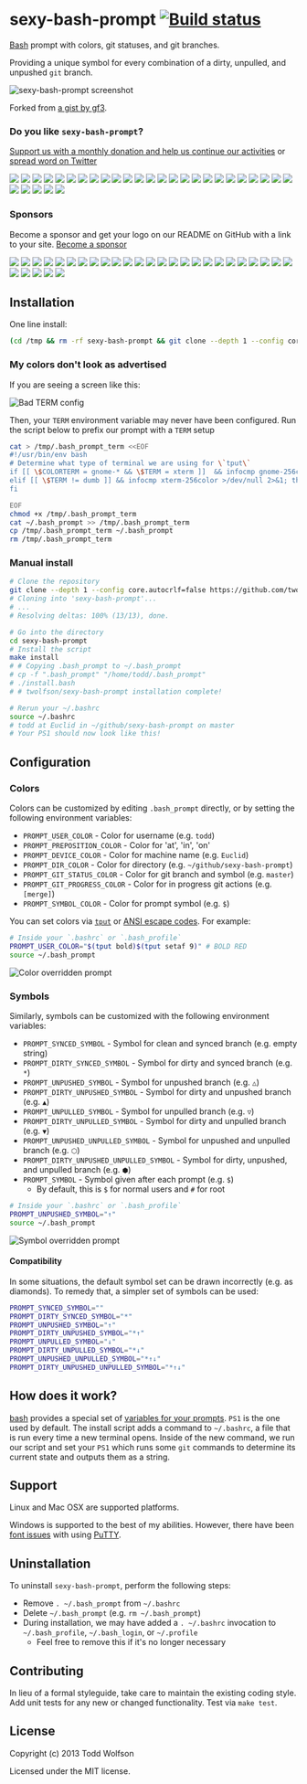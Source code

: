 # sexy-bash-prompt [![Build status](https://travis-ci.org/twolfson/sexy-bash-prompt.png?branch=master)](https://travis-ci.org/twolfson/sexy-bash-prompt)

[Bash][bash] prompt with colors, git statuses, and git branches.

Providing a unique symbol for every combination of a dirty, unpulled, and unpushed `git` branch.

![sexy-bash-prompt screenshot][screenshot]

[screenshot]: screenshot.png

Forked from [a gist by gf3][sexy-bash-orig].

[sexy-bash-orig]: https://gist.github.com/gf3/306785/a35d28b6bdd0f7c54318cce510738438f04dabaa

### Do you like `sexy-bash-prompt`?
<!-- Derived from https://opencollective.com/sexy-bash-prompt/banner.md -->
[Support us with a monthly donation and help us continue our activities][donations] or [spread word on Twitter][twitter]

[donations]: https://opencollective.com/sexy-bash-prompt#backer
[twitter]: https://twitter.com/intent/tweet?text=Bash%20prompt%20with%20colors%2C%20git%20statuses%2C%20and%20git%20branches&url=https%3A%2F%2Fgithub.com%2Ftwolfson%2Fsexy-bash-prompt&via=sexybashprompt

<a href="https://opencollective.com/sexy-bash-prompt/backer/0/website" target="_blank"><img src="https://opencollective.com/sexy-bash-prompt/backer/0/avatar.svg"></a>
<a href="https://opencollective.com/sexy-bash-prompt/backer/1/website" target="_blank"><img src="https://opencollective.com/sexy-bash-prompt/backer/1/avatar.svg"></a>
<a href="https://opencollective.com/sexy-bash-prompt/backer/2/website" target="_blank"><img src="https://opencollective.com/sexy-bash-prompt/backer/2/avatar.svg"></a>
<a href="https://opencollective.com/sexy-bash-prompt/backer/3/website" target="_blank"><img src="https://opencollective.com/sexy-bash-prompt/backer/3/avatar.svg"></a>
<a href="https://opencollective.com/sexy-bash-prompt/backer/4/website" target="_blank"><img src="https://opencollective.com/sexy-bash-prompt/backer/4/avatar.svg"></a>
<a href="https://opencollective.com/sexy-bash-prompt/backer/5/website" target="_blank"><img src="https://opencollective.com/sexy-bash-prompt/backer/5/avatar.svg"></a>
<a href="https://opencollective.com/sexy-bash-prompt/backer/6/website" target="_blank"><img src="https://opencollective.com/sexy-bash-prompt/backer/6/avatar.svg"></a>
<a href="https://opencollective.com/sexy-bash-prompt/backer/7/website" target="_blank"><img src="https://opencollective.com/sexy-bash-prompt/backer/7/avatar.svg"></a>
<a href="https://opencollective.com/sexy-bash-prompt/backer/8/website" target="_blank"><img src="https://opencollective.com/sexy-bash-prompt/backer/8/avatar.svg"></a>
<a href="https://opencollective.com/sexy-bash-prompt/backer/9/website" target="_blank"><img src="https://opencollective.com/sexy-bash-prompt/backer/9/avatar.svg"></a>
<a href="https://opencollective.com/sexy-bash-prompt/backer/10/website" target="_blank"><img src="https://opencollective.com/sexy-bash-prompt/backer/10/avatar.svg"></a>
<a href="https://opencollective.com/sexy-bash-prompt/backer/11/website" target="_blank"><img src="https://opencollective.com/sexy-bash-prompt/backer/11/avatar.svg"></a>
<a href="https://opencollective.com/sexy-bash-prompt/backer/12/website" target="_blank"><img src="https://opencollective.com/sexy-bash-prompt/backer/12/avatar.svg"></a>
<a href="https://opencollective.com/sexy-bash-prompt/backer/13/website" target="_blank"><img src="https://opencollective.com/sexy-bash-prompt/backer/13/avatar.svg"></a>
<a href="https://opencollective.com/sexy-bash-prompt/backer/14/website" target="_blank"><img src="https://opencollective.com/sexy-bash-prompt/backer/14/avatar.svg"></a>
<a href="https://opencollective.com/sexy-bash-prompt/backer/15/website" target="_blank"><img src="https://opencollective.com/sexy-bash-prompt/backer/15/avatar.svg"></a>
<a href="https://opencollective.com/sexy-bash-prompt/backer/16/website" target="_blank"><img src="https://opencollective.com/sexy-bash-prompt/backer/16/avatar.svg"></a>
<a href="https://opencollective.com/sexy-bash-prompt/backer/17/website" target="_blank"><img src="https://opencollective.com/sexy-bash-prompt/backer/17/avatar.svg"></a>
<a href="https://opencollective.com/sexy-bash-prompt/backer/18/website" target="_blank"><img src="https://opencollective.com/sexy-bash-prompt/backer/18/avatar.svg"></a>
<a href="https://opencollective.com/sexy-bash-prompt/backer/19/website" target="_blank"><img src="https://opencollective.com/sexy-bash-prompt/backer/19/avatar.svg"></a>
<a href="https://opencollective.com/sexy-bash-prompt/backer/20/website" target="_blank"><img src="https://opencollective.com/sexy-bash-prompt/backer/20/avatar.svg"></a>
<a href="https://opencollective.com/sexy-bash-prompt/backer/21/website" target="_blank"><img src="https://opencollective.com/sexy-bash-prompt/backer/21/avatar.svg"></a>
<a href="https://opencollective.com/sexy-bash-prompt/backer/22/website" target="_blank"><img src="https://opencollective.com/sexy-bash-prompt/backer/22/avatar.svg"></a>
<a href="https://opencollective.com/sexy-bash-prompt/backer/23/website" target="_blank"><img src="https://opencollective.com/sexy-bash-prompt/backer/23/avatar.svg"></a>
<a href="https://opencollective.com/sexy-bash-prompt/backer/24/website" target="_blank"><img src="https://opencollective.com/sexy-bash-prompt/backer/24/avatar.svg"></a>
<a href="https://opencollective.com/sexy-bash-prompt/backer/25/website" target="_blank"><img src="https://opencollective.com/sexy-bash-prompt/backer/25/avatar.svg"></a>
<a href="https://opencollective.com/sexy-bash-prompt/backer/26/website" target="_blank"><img src="https://opencollective.com/sexy-bash-prompt/backer/26/avatar.svg"></a>
<a href="https://opencollective.com/sexy-bash-prompt/backer/27/website" target="_blank"><img src="https://opencollective.com/sexy-bash-prompt/backer/27/avatar.svg"></a>
<a href="https://opencollective.com/sexy-bash-prompt/backer/28/website" target="_blank"><img src="https://opencollective.com/sexy-bash-prompt/backer/28/avatar.svg"></a>
<a href="https://opencollective.com/sexy-bash-prompt/backer/29/website" target="_blank"><img src="https://opencollective.com/sexy-bash-prompt/backer/29/avatar.svg"></a>

### Sponsors
Become a sponsor and get your logo on our README on GitHub with a link to your site. [Become a sponsor](https://opencollective.com/sexy-bash-prompt#sponsor)

<a href="https://opencollective.com/sexy-bash-prompt/sponsor/0/website" target="_blank"><img src="https://opencollective.com/sexy-bash-prompt/sponsor/0/avatar.svg"></a>
<a href="https://opencollective.com/sexy-bash-prompt/sponsor/1/website" target="_blank"><img src="https://opencollective.com/sexy-bash-prompt/sponsor/1/avatar.svg"></a>
<a href="https://opencollective.com/sexy-bash-prompt/sponsor/2/website" target="_blank"><img src="https://opencollective.com/sexy-bash-prompt/sponsor/2/avatar.svg"></a>
<a href="https://opencollective.com/sexy-bash-prompt/sponsor/3/website" target="_blank"><img src="https://opencollective.com/sexy-bash-prompt/sponsor/3/avatar.svg"></a>
<a href="https://opencollective.com/sexy-bash-prompt/sponsor/4/website" target="_blank"><img src="https://opencollective.com/sexy-bash-prompt/sponsor/4/avatar.svg"></a>
<a href="https://opencollective.com/sexy-bash-prompt/sponsor/5/website" target="_blank"><img src="https://opencollective.com/sexy-bash-prompt/sponsor/5/avatar.svg"></a>
<a href="https://opencollective.com/sexy-bash-prompt/sponsor/6/website" target="_blank"><img src="https://opencollective.com/sexy-bash-prompt/sponsor/6/avatar.svg"></a>
<a href="https://opencollective.com/sexy-bash-prompt/sponsor/7/website" target="_blank"><img src="https://opencollective.com/sexy-bash-prompt/sponsor/7/avatar.svg"></a>
<a href="https://opencollective.com/sexy-bash-prompt/sponsor/8/website" target="_blank"><img src="https://opencollective.com/sexy-bash-prompt/sponsor/8/avatar.svg"></a>
<a href="https://opencollective.com/sexy-bash-prompt/sponsor/9/website" target="_blank"><img src="https://opencollective.com/sexy-bash-prompt/sponsor/9/avatar.svg"></a>
<a href="https://opencollective.com/sexy-bash-prompt/sponsor/10/website" target="_blank"><img src="https://opencollective.com/sexy-bash-prompt/sponsor/10/avatar.svg"></a>
<a href="https://opencollective.com/sexy-bash-prompt/sponsor/11/website" target="_blank"><img src="https://opencollective.com/sexy-bash-prompt/sponsor/11/avatar.svg"></a>
<a href="https://opencollective.com/sexy-bash-prompt/sponsor/12/website" target="_blank"><img src="https://opencollective.com/sexy-bash-prompt/sponsor/12/avatar.svg"></a>
<a href="https://opencollective.com/sexy-bash-prompt/sponsor/13/website" target="_blank"><img src="https://opencollective.com/sexy-bash-prompt/sponsor/13/avatar.svg"></a>
<a href="https://opencollective.com/sexy-bash-prompt/sponsor/14/website" target="_blank"><img src="https://opencollective.com/sexy-bash-prompt/sponsor/14/avatar.svg"></a>
<a href="https://opencollective.com/sexy-bash-prompt/sponsor/15/website" target="_blank"><img src="https://opencollective.com/sexy-bash-prompt/sponsor/15/avatar.svg"></a>
<a href="https://opencollective.com/sexy-bash-prompt/sponsor/16/website" target="_blank"><img src="https://opencollective.com/sexy-bash-prompt/sponsor/16/avatar.svg"></a>
<a href="https://opencollective.com/sexy-bash-prompt/sponsor/17/website" target="_blank"><img src="https://opencollective.com/sexy-bash-prompt/sponsor/17/avatar.svg"></a>
<a href="https://opencollective.com/sexy-bash-prompt/sponsor/18/website" target="_blank"><img src="https://opencollective.com/sexy-bash-prompt/sponsor/18/avatar.svg"></a>
<a href="https://opencollective.com/sexy-bash-prompt/sponsor/19/website" target="_blank"><img src="https://opencollective.com/sexy-bash-prompt/sponsor/19/avatar.svg"></a>
<a href="https://opencollective.com/sexy-bash-prompt/sponsor/20/website" target="_blank"><img src="https://opencollective.com/sexy-bash-prompt/sponsor/20/avatar.svg"></a>
<a href="https://opencollective.com/sexy-bash-prompt/sponsor/21/website" target="_blank"><img src="https://opencollective.com/sexy-bash-prompt/sponsor/21/avatar.svg"></a>
<a href="https://opencollective.com/sexy-bash-prompt/sponsor/22/website" target="_blank"><img src="https://opencollective.com/sexy-bash-prompt/sponsor/22/avatar.svg"></a>
<a href="https://opencollective.com/sexy-bash-prompt/sponsor/23/website" target="_blank"><img src="https://opencollective.com/sexy-bash-prompt/sponsor/23/avatar.svg"></a>
<a href="https://opencollective.com/sexy-bash-prompt/sponsor/24/website" target="_blank"><img src="https://opencollective.com/sexy-bash-prompt/sponsor/24/avatar.svg"></a>
<a href="https://opencollective.com/sexy-bash-prompt/sponsor/25/website" target="_blank"><img src="https://opencollective.com/sexy-bash-prompt/sponsor/25/avatar.svg"></a>
<a href="https://opencollective.com/sexy-bash-prompt/sponsor/26/website" target="_blank"><img src="https://opencollective.com/sexy-bash-prompt/sponsor/26/avatar.svg"></a>
<a href="https://opencollective.com/sexy-bash-prompt/sponsor/27/website" target="_blank"><img src="https://opencollective.com/sexy-bash-prompt/sponsor/27/avatar.svg"></a>
<a href="https://opencollective.com/sexy-bash-prompt/sponsor/28/website" target="_blank"><img src="https://opencollective.com/sexy-bash-prompt/sponsor/28/avatar.svg"></a>
<a href="https://opencollective.com/sexy-bash-prompt/sponsor/29/website" target="_blank"><img src="https://opencollective.com/sexy-bash-prompt/sponsor/29/avatar.svg"></a>

## Installation
One line install:

```bash
(cd /tmp && rm -rf sexy-bash-prompt && git clone --depth 1 --config core.autocrlf=false https://github.com/twolfson/sexy-bash-prompt && cd sexy-bash-prompt && make install) && source ~/.bashrc

```

### My colors don't look as advertised
If you are seeing a screen like this:

![Bad TERM config](docs/bad_term.png)

Then, your `TERM` environment variable may never have been configured. Run the script below to prefix our prompt with a `TERM` setup

```bash
cat > /tmp/.bash_prompt_term <<EOF
#!/usr/bin/env bash
# Determine what type of terminal we are using for \`tput\`
if [[ \$COLORTERM = gnome-* && \$TERM = xterm ]]  && infocmp gnome-256color >/dev/null 2>&1; then export TERM=gnome-256color
elif [[ \$TERM != dumb ]] && infocmp xterm-256color >/dev/null 2>&1; then export TERM=xterm-256color
fi

EOF
chmod +x /tmp/.bash_prompt_term
cat ~/.bash_prompt >> /tmp/.bash_prompt_term
cp /tmp/.bash_prompt_term ~/.bash_prompt
rm /tmp/.bash_prompt_term
```

### Manual install
```bash
# Clone the repository
git clone --depth 1 --config core.autocrlf=false https://github.com/twolfson/sexy-bash-prompt
# Cloning into 'sexy-bash-prompt'...
# ...
# Resolving deltas: 100% (13/13), done.

# Go into the directory
cd sexy-bash-prompt
# Install the script
make install
# # Copying .bash_prompt to ~/.bash_prompt
# cp -f ".bash_prompt" "/home/todd/.bash_prompt"
# ./install.bash
# # twolfson/sexy-bash-prompt installation complete!

# Rerun your ~/.bashrc
source ~/.bashrc
# todd at Euclid in ~/github/sexy-bash-prompt on master
# Your PS1 should now look like this!
```

## Configuration
### Colors
Colors can be customized by editing `.bash_prompt` directly, or by setting the following environment variables:

- `PROMPT_USER_COLOR` - Color for username (e.g. `todd`)
- `PROMPT_PREPOSITION_COLOR` - Color for 'at', 'in', 'on'
- `PROMPT_DEVICE_COLOR` - Color for machine name (e.g. `Euclid`)
- `PROMPT_DIR_COLOR` - Color for directory (e.g. `~/github/sexy-bash-prompt`)
- `PROMPT_GIT_STATUS_COLOR` - Color for git branch and symbol (e.g. `master`)
- `PROMPT_GIT_PROGRESS_COLOR` - Color for in progress git actions (e.g. `[merge]`)
- `PROMPT_SYMBOL_COLOR` - Color for prompt symbol (e.g. `$`)

You can set colors via [`tput`][] or [ANSI escape codes][]. For example:

[`tput`]: http://en.wikipedia.org/wiki/Tput
[ANSI escape codes]: http://en.wikipedia.org/wiki/ANSI_escape_code

```bash
# Inside your `.bashrc` or `.bash_profile`
PROMPT_USER_COLOR="$(tput bold)$(tput setaf 9)" # BOLD RED
source ~/.bash_prompt
```

![Color overridden prompt](docs/color_override.png)

### Symbols
Similarly, symbols can be customized with the following environment variables:

- `PROMPT_SYNCED_SYMBOL` - Symbol for clean and synced branch (e.g. empty string)
- `PROMPT_DIRTY_SYNCED_SYMBOL` - Symbol for dirty and synced branch (e.g. `*`)
- `PROMPT_UNPUSHED_SYMBOL` - Symbol for unpushed branch (e.g. `△`)
- `PROMPT_DIRTY_UNPUSHED_SYMBOL` - Symbol for dirty and unpushed branch (e.g. `▲`)
- `PROMPT_UNPULLED_SYMBOL` - Symbol for unpulled branch (e.g. `▽`)
- `PROMPT_DIRTY_UNPULLED_SYMBOL` - Symbol for dirty and unpulled branch (e.g. `▼`)
- `PROMPT_UNPUSHED_UNPULLED_SYMBOL` - Symbol for unpushed and unpulled branch (e.g. `⬡`)
- `PROMPT_DIRTY_UNPUSHED_UNPULLED_SYMBOL` - Symbol for dirty, unpushed, and unpulled branch (e.g. `⬢`)
- `PROMPT_SYMBOL` - Symbol given after each prompt (e.g. `$`)
    - By default, this is `$` for normal users and `#` for root

```bash
# Inside your `.bashrc` or `.bash_profile`
PROMPT_UNPUSHED_SYMBOL="↑"
source ~/.bash_prompt
```

![Symbol overridden prompt](docs/symbol_override.png)

#### Compatibility
In some situations, the default symbol set can be drawn incorrectly (e.g. as diamonds). To remedy that, a simpler set of symbols can be used:

```bash
PROMPT_SYNCED_SYMBOL=""
PROMPT_DIRTY_SYNCED_SYMBOL="*"
PROMPT_UNPUSHED_SYMBOL="↑"
PROMPT_DIRTY_UNPUSHED_SYMBOL="*↑"
PROMPT_UNPULLED_SYMBOL="↓"
PROMPT_DIRTY_UNPULLED_SYMBOL="*↓"
PROMPT_UNPUSHED_UNPULLED_SYMBOL="*↑↓"
PROMPT_DIRTY_UNPUSHED_UNPULLED_SYMBOL="*↑↓"
```

## How does it work?
[bash][bash] provides a special set of [variables for your prompts][ps-vars]. `PS1` is the one used by default. The install script adds a command to `~/.bashrc`, a file that is run every time a new terminal opens. Inside of the new command, we run our script and set your `PS1` which runs some `git` commands to determine its current state and outputs them as a string.

[bash]: https://en.wikipedia.org/wiki/Bash_%28Unix_shell%29
[ps-vars]: http://www.gnu.org/software/bash/manual/bashref.html#index-PS1

## Support
Linux and Mac OSX are supported platforms.

Windows is supported to the best of my abilities. However, there have been [font issues][putty-issue] with using [PuTTY][].

[PuTTY]: http://www.chiark.greenend.org.uk/~sgtatham/putty/download.html
[putty-issue]: https://github.com/twolfson/sexy-bash-prompt/issues/7

## Uninstallation
To uninstall `sexy-bash-prompt`, perform the following steps:

- Remove `. ~/.bash_prompt` from `~/.bashrc`
- Delete `~/.bash_prompt` (e.g. `rm ~/.bash_prompt`)
- During installation, we may have added a `. ~/.bashrc` invocation to `~/.bash_profile`, `~/.bash_login`, or `~/.profile`
    - Feel free to remove this if it's no longer necessary

## Contributing
In lieu of a formal styleguide, take care to maintain the existing coding style. Add unit tests for any new or changed functionality. Test via `make test`.

## License
Copyright (c) 2013 Todd Wolfson

Licensed under the MIT license.
